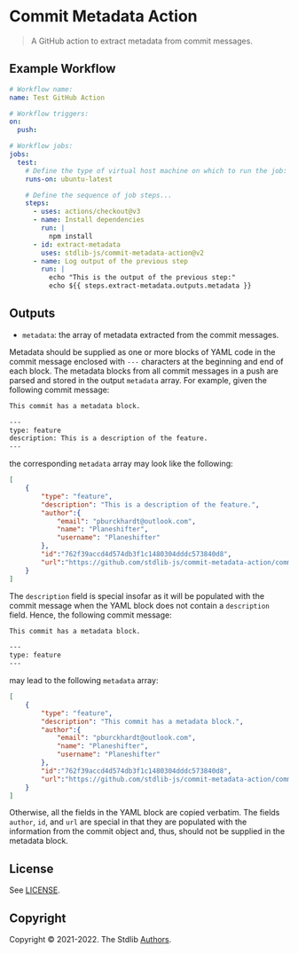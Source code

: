 <!--

@license Apache-2.0

Copyright (c) 2021 The Stdlib Authors.

Licensed under the Apache License, Version 2.0 (the "License");
you may not use this file except in compliance with the License.
You may obtain a copy of the License at

   http://www.apache.org/licenses/LICENSE-2.0

Unless required by applicable law or agreed to in writing, software
distributed under the License is distributed on an "AS IS" BASIS,
WITHOUT WARRANTIES OR CONDITIONS OF ANY KIND, either express or implied.
See the License for the specific language governing permissions and
limitations under the License.

-->

# Commit Metadata Action

> A GitHub action to extract metadata from commit messages.

## Example Workflow

```yml
# Workflow name:
name: Test GitHub Action

# Workflow triggers:
on:
  push:

# Workflow jobs:
jobs:
  test:
    # Define the type of virtual host machine on which to run the job:
    runs-on: ubuntu-latest

    # Define the sequence of job steps...
    steps:
      - uses: actions/checkout@v3
      - name: Install dependencies
        run: |
          npm install
      - id: extract-metadata
        uses: stdlib-js/commit-metadata-action@v2
      - name: Log output of the previous step
        run: |
          echo "This is the output of the previous step:"   
          echo ${{ steps.extract-metadata.outputs.metadata }}
```

## Outputs 

-   `metadata`: the array of metadata extracted from the commit messages.

Metadata should be supplied as one or more blocks of YAML code in the commit message enclosed with `---` characters at the beginning and end of each block. The metadata blocks from all commit messages in a push are parsed and stored in the output `metadata` array. For example, given the following commit message:

```txt
This commit has a metadata block.

---
type: feature
description: This is a description of the feature.
---
```

the corresponding `metadata` array may look like the following:

```json
[
    {
        "type": "feature",
        "description": "This is a description of the feature.",
        "author":{
            "email": "pburckhardt@outlook.com",
            "name": "Planeshifter",
            "username": "Planeshifter"
        },
        "id":"762f39accd4d574db3f1c1480304dddc573840d8",
        "url":"https://github.com/stdlib-js/commit-metadata-action/commit/762f39accd4d574db3f1c1480304dddc573840d8"
    }
]
```

The `description` field is special insofar as it will be populated with the commit message when the YAML block does not contain a `description` field. Hence, the following commit message:

```txt
This commit has a metadata block.

---
type: feature
---
```

may lead to the following `metadata` array:

```json
[
    {
        "type": "feature",
        "description": "This commit has a metadata block.",
        "author":{
            "email": "pburckhardt@outlook.com",
            "name": "Planeshifter",
            "username": "Planeshifter"
        },
        "id":"762f39accd4d574db3f1c1480304dddc573840d8",
        "url":"https://github.com/stdlib-js/commit-metadata-action/commit/762f39accd4d574db3f1c1480304dddc573840d8"
    }
] 
```

Otherwise, all the fields in the YAML block are copied verbatim. The fields `author`, `id`, and `url` are special in that they are populated with the information from the commit object and, thus, should not be supplied in the metadata block.

## License

See [LICENSE][stdlib-license].


## Copyright

Copyright &copy; 2021-2022. The Stdlib [Authors][stdlib-authors].

<!-- Section for all links. Make sure to keep an empty line after the `section` element and another before the `/section` close. -->

<section class="links">

[stdlib]: https://github.com/stdlib-js/stdlib

[stdlib-authors]: https://github.com/stdlib-js/stdlib/graphs/contributors

[stdlib-license]: https://raw.githubusercontent.com/stdlib-js/assign-issue-on-label-action/master/LICENSE

</section>

<!-- /.links -->
